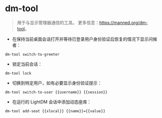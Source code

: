 # dm-tool

> 用于与显示管理器通信的工具。
> 更多信息：<https://manned.org/dm-tool>。

- 在保持当前桌面会话打开并等待已登录用户身份验证后恢复的情况下显示问候者：

`dm-tool switch-to-greeter`

- 锁定当前会话：

`dm-tool lock`

- 切换到特定用户，如有必要显示身份验证提示：

`dm-tool switch-to-user {{username}} {{session}}`

- 在运行的 LightDM 会话中添加动态座席：

`dm-tool add-seat {{xlocal}} {{name}}={{value}}`